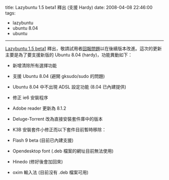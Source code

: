 title: Lazybuntu 1.5 beta1 釋出 (支援 Hardy)
date: 2008-04-08 22:46:00
tags: 
- lazybuntu
- ubuntu 8.04
- ubuntu
---

[Lazybuntu 1.5 beta1](http://rt.openfoundry.org/Foundry/Project/Download/?Queue=852) 釋出，敬請試用者[回報問題](http://rt.openfoundry.org/Foundry/Project/Tracker/?Type=defect&amp;Queue=852)以在後續版本改進。這次的更新主要是為了要支援新版的 Ubuntu 8.04 (hardy)，功能異動如下：

*   新增清除所有選擇功能

*   支援 Ubuntu 8.04 (避開 gksudo/sudo 的問題)

*   Ubuntu 8.04 中不出現 ADSL 設定功能 (8.04 已內建提供)
*   修正 ie6 安裝程序
*   Adobe reader 更新為 8.1.2
*   Deluge-Torrent 改為直接安裝套件庫中的版本
*   K3B 安裝套件小修正而以下套件目前暫時移除：

*   Flash 9 beta (目前已內建支援)
*   Opendesktop font (.deb 檔案的網址目前無法使用)
*   Hinedo (修好後會加回來)
*   oxim 輸入法 (目前沒有 .deb 檔案可用)